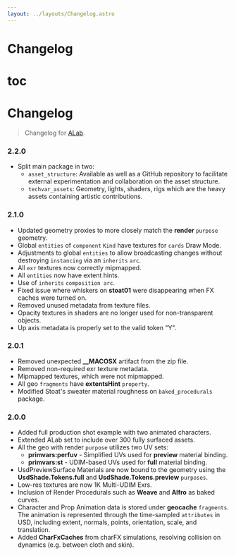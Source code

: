```yaml
---
layout: ../layouts/Changelog.astro
---
```


# Changelog

# toc

# Changelog

> Changelog for [ALab](https://animallogic.com/alab/).

### 2.2.0

- Split main package in two: 
  - `asset_structure`: Available as well as a GitHub repository to facilitate external experimentation and collaboration on the asset structure.
  - `techvar_assets`: Geometry, lights, shaders, rigs which are the heavy assets containing artistic contributions. 

### 2.1.0

- Updated geometry proxies to more closely match the **render** `purpose` geometry.
- Global `entities` of `component` `Kind` have textures for `cards` Draw Mode.
- Adjustments to global `entities` to allow broadcasting changes without destroying `instancing` via an `inherits` `arc`.
- All `exr` textures now correctly mipmapped.
- All `entities` now have extent hints.
- Use of `inherits` `composition arc`.
- Fixed issue where whiskers on **stoat01** were disappearing when FX caches were turned on.
- Removed unused metadata from texture files.
- Opacity textures in shaders are no longer used for non-transparent objects.
- Up axis metadata is properly set to the valid token "Y".

### 2.0.1

- Removed unexpected **\_\_MACOSX** artifact from the zip file.
- Removed non-required exr texture metadata.
- Mipmapped textures, which were not mipmapped.
- All geo `fragments` have **extentsHint** `property`.
- Modified Stoat's sweater material roughness on `baked_procedurals` package.

### 2.0.0

- Added full production shot example with two animated characters.
- Extended ALab set to include over 300 fully surfaced assets.
- All the geo with render `purpose` utilizes two UV sets:
  - **primvars:perfuv** - Simplified UVs used for **preview** material binding.
  - **primvars:st** - UDIM-based UVs used for **full** material binding.
- UsdPreviewSurface Materials are now bound to the geometry using the **UsdShade.Tokens.full** and **UsdShade.Tokens.preview** `purposes`.
- Low-res textures are now 1K Multi-UDIM Exrs.
- Inclusion of Render Procedurals such as **Weave** and **Alfro** as baked curves.
- Character and Prop Animation data is stored under **geocache** `fragments`. The animation is represented through the time-sampled `attributes` in USD, including extent, normals, points, orientation, scale, and translation.
- Added **CharFxCaches** from charFX simulations, resolving collision on dynamics (e.g. between cloth and skin).

